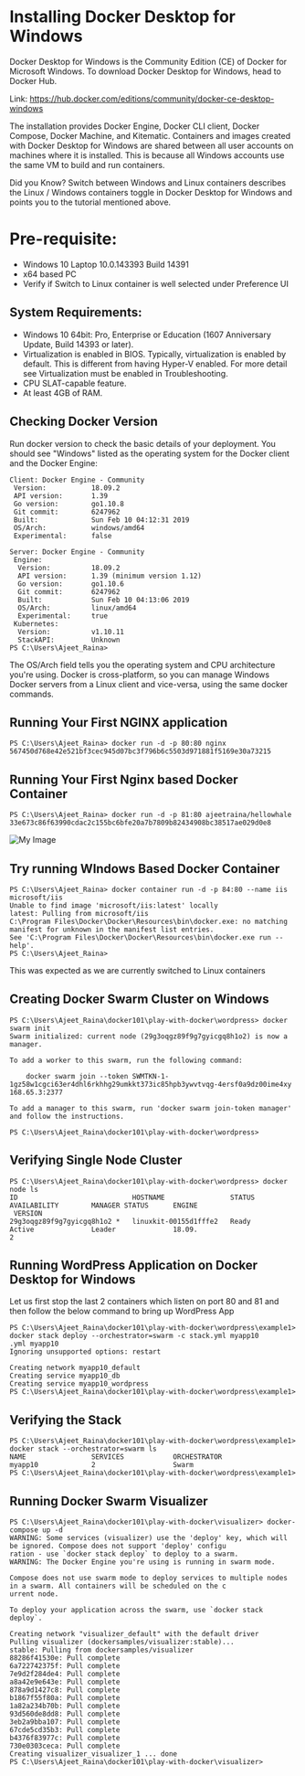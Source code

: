 # Installing Docker Desktop for Windows

Docker Desktop for Windows is the Community Edition (CE) of Docker for Microsoft Windows. To download Docker Desktop for Windows, head to Docker Hub.

Link: https://hub.docker.com/editions/community/docker-ce-desktop-windows

The installation provides Docker Engine, Docker CLI client, Docker Compose, Docker Machine, and Kitematic. Containers and images created with Docker Desktop for Windows are shared between all user accounts on machines where it is installed. This is because all Windows accounts use the same VM to build and run containers.

Did you Know? Switch between Windows and Linux containers describes the Linux / Windows containers toggle in Docker Desktop for Windows and points you to the tutorial mentioned above.


# Pre-requisite:

- Windows 10 Laptop 10.0.143393 Build 14391
- x64 based PC
- Verify if Switch to Linux container is well selected under Preference UI

## System Requirements:

- Windows 10 64bit: Pro, Enterprise or Education (1607 Anniversary Update, Build 14393 or later).
- Virtualization is enabled in BIOS. Typically, virtualization is enabled by default. This is different from having Hyper-V enabled. For more detail see Virtualization must be enabled in Troubleshooting.
- CPU SLAT-capable feature.
- At least 4GB of RAM.


## Checking Docker Version

Run docker version to check the basic details of your deployment. You should see "Windows" listed as the operating system for the Docker client and the Docker Engine:


```
Client: Docker Engine - Community
 Version:           18.09.2
 API version:       1.39
 Go version:        go1.10.8
 Git commit:        6247962
 Built:             Sun Feb 10 04:12:31 2019
 OS/Arch:           windows/amd64
 Experimental:      false

Server: Docker Engine - Community
 Engine:
  Version:          18.09.2
  API version:      1.39 (minimum version 1.12)
  Go version:       go1.10.6
  Git commit:       6247962
  Built:            Sun Feb 10 04:13:06 2019
  OS/Arch:          linux/amd64
  Experimental:     true
 Kubernetes:
  Version:          v1.10.11
  StackAPI:         Unknown
PS C:\Users\Ajeet_Raina>

```
The OS/Arch field tells you the operating system and CPU architecture you're using. Docker is cross-platform, so you can manage Windows Docker servers from a Linux client and vice-versa, using the same docker commands.

## Running Your First NGINX application

```
PS C:\Users\Ajeet_Raina> docker run -d -p 80:80 nginx
567450d768e42e521bf3cec945d07bc3f796b6c5503d971881f5169e30a73215
```

## Running Your First Nginx based Docker Container

```
PS C:\Users\Ajeet_Raina> docker run -d -p 81:80 ajeetraina/hellowhale
33e673c86f63990cdac2c155bc6bfe20a7b7809b82434908bc38517ae029d0e8
```
![My Image](https://github.com/collabnix/dockerlabs/blob/master/beginners/install/windows/docker-desktop-for-windows/win_image2.png)

## Try running WIndows Based Docker Container

```
PS C:\Users\Ajeet_Raina> docker container run -d -p 84:80 --name iis microsoft/iis
Unable to find image 'microsoft/iis:latest' locally
latest: Pulling from microsoft/iis
C:\Program Files\Docker\Docker\Resources\bin\docker.exe: no matching manifest for unknown in the manifest list entries.
See 'C:\Program Files\Docker\Docker\Resources\bin\docker.exe run --help'.
PS C:\Users\Ajeet_Raina>
```

This was expected as we are currently switched to Linux containers


## Creating Docker Swarm Cluster on Windows 

```
PS C:\Users\Ajeet_Raina\docker101\play-with-docker\wordpress> docker swarm init
Swarm initialized: current node (29g3oqgz89f9g7gyicgq8h1o2) is now a manager.

To add a worker to this swarm, run the following command:

    docker swarm join --token SWMTKN-1-1gz58w1cgci63er4dhl6rkhhg29umkkt373ic85hpb3ywvtvqg-4ersf0a9dz00ime4xy
168.65.3:2377

To add a manager to this swarm, run 'docker swarm join-token manager' and follow the instructions.

PS C:\Users\Ajeet_Raina\docker101\play-with-docker\wordpress>
```

## Verifying Single Node Cluster

```
PS C:\Users\Ajeet_Raina\docker101\play-with-docker\wordpress> docker node ls
ID                            HOSTNAME                STATUS              AVAILABILITY        MANAGER STATUS      ENGINE
 VERSION
29g3oqgz89f9g7gyicgq8h1o2 *   linuxkit-00155d1fffe2   Ready               Active              Leader              18.09.
2
```

## Running WordPress Application on Docker Desktop for Windows

Let us first stop the last 2 containers which listen on port 80 and 81 and then follow the below command to bring up WordPress App

```
PS C:\Users\Ajeet_Raina\docker101\play-with-docker\wordpress\example1> docker stack deploy --orchestrator=swarm -c stack.yml myapp10
.yml myapp10
Ignoring unsupported options: restart

Creating network myapp10_default
Creating service myapp10_db
Creating service myapp10_wordpress
PS C:\Users\Ajeet_Raina\docker101\play-with-docker\wordpress\example1>
```

## Verifying the Stack

```
PS C:\Users\Ajeet_Raina\docker101\play-with-docker\wordpress\example1> docker stack --orchestrator=swarm ls
NAME                SERVICES            ORCHESTRATOR
myapp10             2                   Swarm
PS C:\Users\Ajeet_Raina\docker101\play-with-docker\wordpress\example1>
```

## Running Docker Swarm Visualizer

```
PS C:\Users\Ajeet_Raina\docker101\play-with-docker\visualizer> docker-compose up -d
WARNING: Some services (visualizer) use the 'deploy' key, which will be ignored. Compose does not support 'deploy' configu
ration - use `docker stack deploy` to deploy to a swarm.
WARNING: The Docker Engine you're using is running in swarm mode.

Compose does not use swarm mode to deploy services to multiple nodes in a swarm. All containers will be scheduled on the c
urrent node.

To deploy your application across the swarm, use `docker stack deploy`.

Creating network "visualizer_default" with the default driver
Pulling visualizer (dockersamples/visualizer:stable)...
stable: Pulling from dockersamples/visualizer
88286f41530e: Pull complete
6a722742375f: Pull complete
7e9d2f284de4: Pull complete
a8a42e9e643e: Pull complete
878a9d1427c8: Pull complete
b1867f55f80a: Pull complete
1a82a234b70b: Pull complete
93d560de8dd8: Pull complete
3eb2a9bba107: Pull complete
67cde5cd35b3: Pull complete
b4376f83977c: Pull complete
730e0303ceca: Pull complete
Creating visualizer_visualizer_1 ... done
PS C:\Users\Ajeet_Raina\docker101\play-with-docker\visualizer>
```


